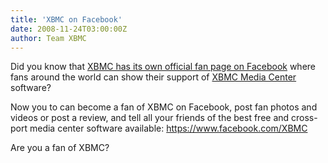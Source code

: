 ```yaml
---
title: 'XBMC on Facebook'
date: 2008-11-24T03:00:00Z
author: Team XBMC
---
```

Did you know that [XBMC has its own official fan page on Facebook](https://www.facebook.com/XBMC) where fans around the world can show their support of [XBMC Media Center](https://en.wikipedia.org/wiki/XBMC) software?

 Now you to can become a fan of XBMC on Facebook, post fan photos and videos or post a review, and tell all your friends of the best free and cross-port media center software available: <https://www.facebook.com/XBMC>

 Are you a fan of XBMC?

 